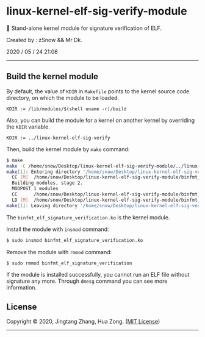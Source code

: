 # linux-kernel-elf-sig-verify-module
🐧 Stand-alone kernel module for signature verification of ELF.

Created by : zSnow && Mr Dk.

2020 / 05 / 24 21:06

---

## Build the kernel module

By default, the value of `KDIR` in `Makefile` points to the kernel source code directory, on which the module to be loaded.

```
KDIR := /lib/modules/$(shell uname -r)/build
```

Also, you can build the module for a kernel on another kernel by overriding the `KDIR` variable.

```
KDIR := ../linux-kernel-elf-sig-verify
```

Then, build the kernel module by `make` command:

```bash
$ make
make -C /home/snow/Desktop/linux-kernel-elf-sig-verify-module/../linux-kernel-elf-sig-verify M=/home/snow/Desktop/linux-kernel-elf-sig-verify-module modules
make[1]: Entering directory '/home/snow/Desktop/linux-kernel-elf-sig-verify'
  CC [M]  /home/snow/Desktop/linux-kernel-elf-sig-verify-module/binfmt_elf_signature_verification.o
  Building modules, stage 2.
  MODPOST 1 modules
  CC      /home/snow/Desktop/linux-kernel-elf-sig-verify-module/binfmt_elf_signature_verification.mod.o
  LD [M]  /home/snow/Desktop/linux-kernel-elf-sig-verify-module/binfmt_elf_signature_verification.ko
make[1]: Leaving directory '/home/snow/Desktop/linux-kernel-elf-sig-verify'
```

The `binfmt_elf_signature_verification.ko` is the kernel module.

Install the module with `insmod` command:

```bash
$ sudo insmod binfmt_elf_signature_verification.ko
```

Remove the module with `rmmod` command:

```bash
$ sudo rmmod binfmt_elf_signature_verification
```

If the module is installed successfully, you cannot run an ELF file without signature any more. Through `dmesg` command you can see more information.

## License

Copyright © 2020, Jingtang Zhang, Hua Zong. ([MIT License](LICENSE))

----